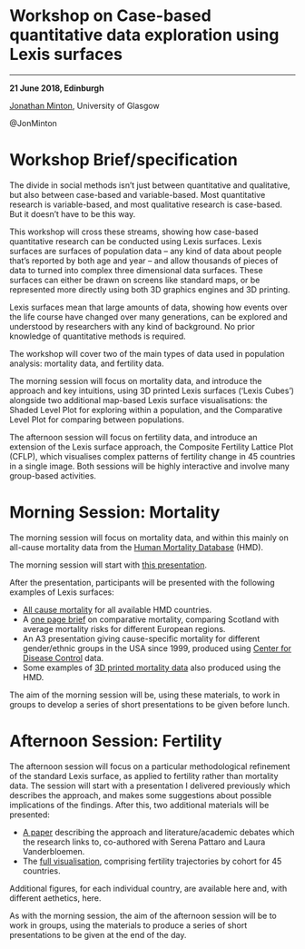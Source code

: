 # Workshop on Case-based quantitative data exploration using Lexis surfaces 

------------------------------------------------------------------------


  
**21 June 2018, Edinburgh**

[Jonathan Minton](mailto:jonathan.minton@glasgow.ac.uk), University of Glasgow

@JonMinton



# Workshop Brief/specification

The divide in social methods isn’t just between quantitative and qualitative, but also between case-based and variable-based. Most quantitative research is variable-based, and most qualitative research is case-based. But it doesn’t have to be this way. 

This workshop will cross these streams, showing how case-based quantitative research can be conducted using Lexis surfaces. Lexis surfaces are surfaces of population data – any kind of data about people that’s reported by both age and year – and allow thousands of pieces of data to turned into complex three dimensional data surfaces. These surfaces can either be drawn on screens like standard maps, or be represented more directly using both 3D graphics engines and 3D printing. 

Lexis surfaces mean that large amounts of data, showing how events over the life course have changed over many generations, can be explored and understood by researchers with any kind of background. No prior knowledge of quantitative methods is required. 

The workshop will cover two of the main types of data used in population analysis: mortality data, and fertility data. 

The morning session will focus on mortality data, and introduce the approach and key intuitions, using 3D printed Lexis surfaces (‘Lexis Cubes’) alongside two additional map-based Lexis surface visualisations: the Shaded Level Plot for exploring within a population, and the Comparative Level Plot for comparing between populations. 

The afternoon session will focus on fertility data, and introduce an extension of the Lexis surface approach, the Composite Fertility Lattice Plot (CFLP), which visualises complex patterns of fertility change in 45 countries in a single image. 
Both sessions will be highly interactive and involve many group-based activities.

# Morning Session: Mortality

The morning session will focus on mortality data, and within this mainly on all-cause mortality data from the [Human Mortality Database](http://www.mortality.org/) (HMD).

The morning session will start with [this presentation](https://github.com/JonMinton/sgsss_workshop/blob/master/presentation_am.html). 

After the presentation, participants will be presented with the following examples of Lexis surfaces:

* [All cause mortality](https://github.com/JonMinton/sgsss_workshop/tree/master/figures) for all available HMD countries. 
* A [one page brief](https://github.com/JonMinton/sgsss_workshop/blob/master/support/mortality/Jon%20Minton%20-%20Scotland%20as%20Sick%20Man%20Brief.docx) on comparative mortality, comparing Scotland with average mortality risks for different European regions.
* An A3 presentation giving cause-specific mortality for different gender/ethnic groups in the USA since 1999, produced using [Center for Disease Control](https://wonder.cdc.gov/) data.
* Some examples of [3D printed mortality data](https://github.com/JonMinton/Statistical_Sculpture/tree/master/stl/individual/lmorts) also produced using the HMD. 

The aim of the morning session will be, using these materials, to work in groups to develop a series of short presentations to be given before lunch. 

# Afternoon Session: Fertility

The afternoon session will focus on a particular methodological refinement of the standard Lexis surface, as applied to fertility rather than mortality data. The session will start with a presentation I delivered previously which describes the approach, and makes some suggestions about possible implications of the findings. After this, two additional materials will be presented: 

* [A paper](https://osf.io/fruhz/) describing the approach and literature/academic debates which the research links to, co-authored with Serena Pattaro and Laura Vanderbloemen.
* The [full visualisation](https://github.com/JonMinton/comparative_fertility/blob/master/figures/ccfr/hfd_hfc_combined_latticeplot.png), comprising fertility trajectories by cohort for 45 countries. 

Additional figures, for each individual country, are available here and, with different aethetics, here.

As with the morning session, the aim of the afternoon session will be to work in groups, using the materials to produce a series of short presentations to be given at the end of the day. 





